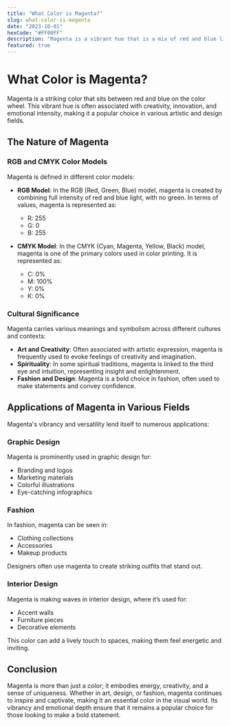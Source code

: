 ```yaml
---
title: "What Color is Magenta?"
slug: what-color-is-magenta
date: "2023-10-01"
hexCode: "#FF00FF"
description: "Magenta is a vibrant hue that is a mix of red and blue light, embodying energy, creativity, and uniqueness in various applications across the arts and sciences."
featured: true
---
```


# What Color is Magenta?

Magenta is a striking color that sits between red and blue on the color wheel. This vibrant hue is often associated with creativity, innovation, and emotional intensity, making it a popular choice in various artistic and design fields.

## The Nature of Magenta

### RGB and CMYK Color Models

Magenta is defined in different color models:

- **RGB Model**: In the RGB (Red, Green, Blue) model, magenta is created by combining full intensity of red and blue light, with no green. In terms of values, magenta is represented as:
  - R: 255
  - G: 0
  - B: 255

- **CMYK Model**: In the CMYK (Cyan, Magenta, Yellow, Black) model, magenta is one of the primary colors used in color printing. It is represented as:
  - C: 0%
  - M: 100%
  - Y: 0%
  - K: 0%

### Cultural Significance

Magenta carries various meanings and symbolism across different cultures and contexts:

- **Art and Creativity**: Often associated with artistic expression, magenta is frequently used to evoke feelings of creativity and imagination.
- **Spirituality**: In some spiritual traditions, magenta is linked to the third eye and intuition, representing insight and enlightenment.
- **Fashion and Design**: Magenta is a bold choice in fashion, often used to make statements and convey confidence.

## Applications of Magenta in Various Fields

Magenta's vibrancy and versatility lend itself to numerous applications:

### Graphic Design

Magenta is prominently used in graphic design for:
- Branding and logos
- Marketing materials
- Colorful illustrations
- Eye-catching infographics

### Fashion

In fashion, magenta can be seen in:
- Clothing collections
- Accessories
- Makeup products

Designers often use magenta to create striking outfits that stand out.

### Interior Design

Magenta is making waves in interior design, where it’s used for:
- Accent walls
- Furniture pieces
- Decorative elements

This color can add a lively touch to spaces, making them feel energetic and inviting.

## Conclusion

Magenta is more than just a color; it embodies energy, creativity, and a sense of uniqueness. Whether in art, design, or fashion, magenta continues to inspire and captivate, making it an essential color in the visual world. Its vibrancy and emotional depth ensure that it remains a popular choice for those looking to make a bold statement.